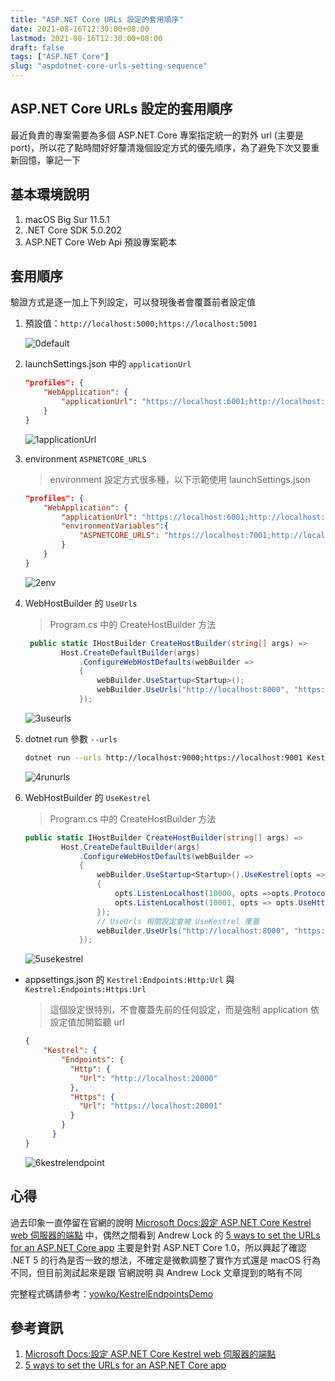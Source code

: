 ```yaml
---
title: "ASP.NET Core URLs 設定的套用順序"
date: 2021-08-16T12:30:00+08:00
lastmod: 2021-08-16T12:30:00+08:00
draft: false
tags: ["ASP.NET Core"]
slug: "aspdotnet-core-urls-setting-sequence"
---
```


## ASP.NET Core URLs 設定的套用順序

最近負責的專案需要為多個 ASP.NET Core 專案指定統一的對外 url (主要是 port)，所以花了點時間好好釐清幾個設定方式的優先順序，為了避免下次又要重新回憶，筆記一下

## 基本環境說明

1. macOS Big Sur 11.5.1
2. .NET Core SDK 5.0.202
3. ASP.NET Core Web Api 預設專案範本

## 套用順序

驗證方式是逐一加上下列設定，可以發現後者會覆蓋前者設定值

1. 預設值：`http://localhost:5000;https://localhost:5001`

    ![0default](https://user-images.githubusercontent.com/3851540/129527030-42a97294-efc4-48d6-b835-a6a8e3a2fcc1.png)

2. launchSettings.json 中的 `applicationUrl`

    ```json
    "profiles": {
        "WebApplication": {
            "applicationUrl": "https://localhost:6001;http://localhost:6000"
        }
    }
    ```

    ![1applicationUrl](https://user-images.githubusercontent.com/3851540/129527038-5c93838f-6bde-4f8c-8996-e717a2b8cbf7.png)

3. environment `ASPNETCORE_URLS`

    > environment 設定方式很多種，以下示範使用 launchSettings.json

    ```json
    "profiles": {
        "WebApplication": {
            "applicationUrl": "https://localhost:6001;http://localhost:6000",
            "environmentVariables":{
                "ASPNETCORE_URLS": "https://localhost:7001;http://localhost:7000"
            }
        }
    }
    ```

    ![2env](https://user-images.githubusercontent.com/3851540/129527041-a8d30ee1-0ce6-4186-ad01-860d994a95a5.png)

4. WebHostBuilder 的 `UseUrls`

    > Program.cs 中的 CreateHostBuilder 方法

    ```cs
     public static IHostBuilder CreateHostBuilder(string[] args) =>
            Host.CreateDefaultBuilder(args)
                .ConfigureWebHostDefaults(webBuilder =>
                {
                    webBuilder.UseStartup<Startup>();
                    webBuilder.UseUrls("http://localhost:8000", "https://localhost:8001");
                });
    ```

    ![3useurls](https://user-images.githubusercontent.com/3851540/129527042-5733fff7-fe19-4417-9edf-d11afe5e1b05.png)

5. dotnet run 參數 `--urls`

    ```bash
    dotnet run --urls http://localhost:9000;https://localhost:9001 KestrelEndpointsDemo.dll
    ```

    ![4runurls](https://user-images.githubusercontent.com/3851540/129527044-d0bde957-98fc-4c7c-b5c6-63645f3461df.png)

6. WebHostBuilder 的 `UseKestrel`

    > Program.cs 中的 CreateHostBuilder 方法

    ```cs
    public static IHostBuilder CreateHostBuilder(string[] args) =>
            Host.CreateDefaultBuilder(args)
                .ConfigureWebHostDefaults(webBuilder =>
                {
                    webBuilder.UseStartup<Startup>().UseKestrel(opts =>
                    {
                        opts.ListenLocalhost(10000, opts =>opts.Protocols= HttpProtocols.Http1);
                        opts.ListenLocalhost(10001, opts => opts.UseHttps());
                    });
                    // UseUrls 相關設定會被 UseKestrel 覆蓋
                    webBuilder.UseUrls("http://localhost:8000", "https://localhost:8001");
                });
    ```

    ![5usekestrel](https://user-images.githubusercontent.com/3851540/129527045-c336a638-3ab6-4ea5-967d-5b38c68dad34.png)

- appsettings.json 的 `Kestrel:Endpoints:Http:Url` 與 `Kestrel:Endpoints:Https:Url`

    > 這個設定很特別，不會覆蓋先前的任何設定，而是強制 application 依設定值加開監聽 url

    ```json
    {
        "Kestrel": {
            "Endpoints": {
              "Http": {
                "Url": "http://localhost:20000"
              },
              "Https": {
                "Url": "https://localhost:20001"
              }
            }
          }
    }
    ```

    ![6kestrelendpoint](https://user-images.githubusercontent.com/3851540/129527048-c185d9ef-f835-43d7-8444-fba73c6ebb6f.png)

## 心得

過去印象一直停留在官網的說明 [Microsoft Docs:設定 ASP.NET Core Kestrel web 伺服器的端點](https://docs.microsoft.com/zh-tw/aspnet/core/fundamentals/servers/kestrel/endpoints?view=aspnetcore-5.0&WT.mc_id=DOP-MVP-5002594) 中，偶然之間看到 Andrew Lock 的 [5 ways to set the URLs for an ASP.NET Core app](https://andrewlock.net/5-ways-to-set-the-urls-for-an-aspnetcore-app/) 主要是針對 ASP.NET Core 1.0，所以興起了確認 .NET 5 的行為是否一致的想法，不確定是微軟調整了實作方式還是 macOS 行為不同，但目前測試起來是跟 官網說明 與 Andrew Lock 文章提到的略有不同

完整程式碼請參考：[yowko/KestrelEndpointsDemo](https://github.com/yowko/KestrelEndpointsDemo)

## 參考資訊

1. [Microsoft Docs:設定 ASP.NET Core Kestrel web 伺服器的端點](https://docs.microsoft.com/zh-tw/aspnet/core/fundamentals/servers/kestrel/endpoints?view=aspnetcore-5.0&WT.mc_id=DOP-MVP-5002594)
2. [5 ways to set the URLs for an ASP.NET Core app](https://andrewlock.net/5-ways-to-set-the-urls-for-an-aspnetcore-app/)
